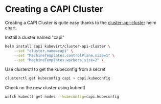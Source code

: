 # Creating a CAPI Cluster

Creating a CAPI Cluster is quite easy thanks to the [cluster-api-cluster](https://github.com/cloudymax/kubevirt-community-stack/tree/main/charts/capi-cluster) helm chart.

Install a cluster named "capi"

```bash
helm install capi kubevirt/cluster-api-cluster \
	--set "cluster.name=capi" \
	--set "MachineTemplates.controlPlane.size=1" \
	--set "MachineTemplates.workers.size=2" \
```

Use clusterctl to get the kubeconfig from a secret

```bash
clusterctl get kubeconfig capi > capi.kubeconfig
```

Check on the new cluster using kubectl

```bash
watch kubectl get nodes --kubeconfig=capi.kubeconfig
```
